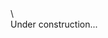<!DOCTYPE html>
<html lang="en">
<head>
    <meta charset="UTF-8">
    <meta name="viewport" content="width=device-width, initial-scale=1.0">
</head>
<body>
    <div class="name">\<Edson de Senna Junior \/\></div>
    <div class="warning">Under construction...</div>
</body>
</html>
